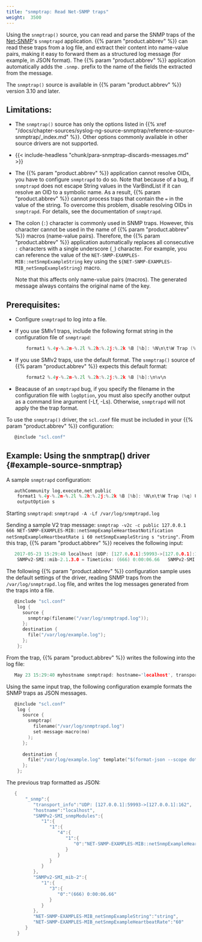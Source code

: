 ```yaml
---
title: "snmptrap: Read Net-SNMP traps"
weight:  3500
---
```

<!-- DISCLAIMER: This file is based on the syslog-ng Open Source Edition documentation https://github.com/balabit/syslog-ng-ose-guides/commit/2f4a52ee61d1ea9ad27cb4f3168b95408fddfdf2 and is used under the terms of The syslog-ng Open Source Edition Documentation License. The file has been modified by Axoflow. -->

Using the `snmptrap()` source, you can read and parse the SNMP traps of the [Net-SNMP](http://www.net-snmp.org)'s `snmptrapd` application. {{% param "product.abbrev" %}} can read these traps from a log file, and extract their content into name-value pairs, making it easy to forward them as a structured log message (for example, in JSON format). The {{% param "product.abbrev" %}} application automatically adds the `.snmp.` prefix to the name of the fields the extracted from the message.

The `snmptrap()` source is available in {{% param "product.abbrev" %}} version 3.10 and later.


## Limitations:

  - The `snmptrap()` source has only the options listed in {{% xref "/docs/chapter-sources/syslog-ng-source-snmptrap/reference-source-snmptrap/_index.md" %}}. Other options commonly available in other source drivers are not supported.

  - {{< include-headless "chunk/para-snmptrap-discards-messages.md" >}}

  - The {{% param "product.abbrev" %}} application cannot resolve OIDs, you have to configure `snmptrapd` to do so. Note that because of a bug, if `snmptrapd` does not escape String values in the VarBindList if it can resolve an OID to a symbolic name. As a result, {{% param "product.abbrev" %}} cannot process traps that contain the `=` in the value of the string. To overcome this problem, disable resolving OIDs in `snmptrapd`. For details, see the documentation of `snmptrapd`.

  - The colon (`:`) character is commonly used in SNMP traps. However, this character cannot be used in the name of {{% param "product.abbrev" %}} macros (name-value pairs). Therefore, the {{% param "product.abbrev" %}} application automatically replaces all consecutive `:` characters with a single underscore (`_`) character. For example, you can reference the value of the `NET-SNMP-EXAMPLES-MIB::netSnmpExampleString` key using the `${NET-SNMP-EXAMPLES-MIB_netSnmpExampleString}` macro.
    
    Note that this affects only name-value pairs (macros). The generated message always contains the original name of the key.



## Prerequisites:

  - Configure `snmptrapd` to log into a file.

  - If you use SMIv1 traps, include the following format string in the configuration file of `snmptrapd`:
    
    ```c
        format1 %.4y-%.2m-%.2l %.2h:%.2j:%.2k %B [%b]: %N\n\t%W Trap (%q) Uptime: %#T\n%v\n
    
    ```

  - If you use SMIv2 traps, use the default format. The `snmptrap()` source of {{% param "product.abbrev" %}} expects this default format:
    
    ```c
        format2 %.4y-%.2m-%.2l %.2h:%.2j:%.2k %B [%b]:\n%v\n
    
    ```

  - Beacause of an `snmptrapd` bug, if you specify the filename in the configuration file with `logOption`, you must also specify another output as a command line argument (-Lf, -Ls). Otherwise, `snmptrapd` will not apply the the trap format.

To use the `snmptrap()` driver, the `scl.conf` file must be included in your {{% param "product.abbrev" %}} configuration:

```c
   @include "scl.conf"
```



## Example: Using the snmptrap() driver {#example-source-snmptrap}

A sample `snmptrapd` configuration:

```c
   authCommunity log,execute,net public
    format1 %.4y-%.2m-%.2l %.2h:%.2j:%.2k %B [%b]: %N\n\t%W Trap (%q) Uptime: %#T\n%v\n
    outputOption s
```

Starting `snmptrapd`: `snmptrapd -A -Lf /var/log/snmptrapd.log`

Sending a sample V2 trap message: `snmptrap -v2c -c public 127.0.0.1 666 NET-SNMP-EXAMPLES-MIB::netSnmpExampleHeartbeatNotification netSnmpExampleHeartbeatRate i 60 netSnmpExampleString s "string"`. From this trap, {{% param "product.abbrev" %}} receives the following input:

```c
   2017-05-23 15:29:40 localhost [UDP: [127.0.0.1]:59993->[127.0.0.1]:162]:
    SNMPv2-SMI::mib-2.1.3.0 = Timeticks: (666) 0:00:06.66   SNMPv2-SMI::snmpModules.1.1.4.1.0 = OID: NET-SNMP-EXAMPLES-MIB::netSnmpExampleHeartbeatNotification     NET-SNMP-EXAMPLES-MIB::netSnmpExampleHeartbeatRate = INTEGER: 60        NET-SNMP-EXAMPLES-MIB::netSnmpExampleString = STRING: string
```

The following {{% param "product.abbrev" %}} configuration sample uses the default settings of the driver, reading SNMP traps from the `/var/log/snmptrapd.log` file, and writes the log messages generated from the traps into a file.

```c
   @include "scl.conf"
    log {
      source {
        snmptrap(filename("/var/log/snmptrapd.log"));
      };
      destination {
        file("/var/log/example.log");
      };
    };
```

From the trap, {{% param "product.abbrev" %}} writes the following into the log file:

```c
   May 23 15:29:40 myhostname snmptrapd: hostname='localhost', transport_info='UDP: [127.0.0.1]:59993->[127.0.0.1]:162', SNMPv2-SMI::mib-2.1.3.0='(666) 0:00:06.66', SNMPv2-SMI::snmpModules.1.1.4.1.0='NET-SNMP-EXAMPLES-MIB::netSnmpExampleHeartbeatNotification', NET-SNMP-EXAMPLES-MIB::netSnmpExampleHeartbeatRate='60', NET-SNMP-EXAMPLES-MIB::netSnmpExampleString='string'
```

Using the same input trap, the following configuration example formats the SNMP traps as JSON messages.

```c
   @include "scl.conf"
    log {
      source {
        snmptrap(
          filename("/var/log/snmptrapd.log")
          set-message-macro(no)
        );
      };
    
      destination {
        file("/var/log/example.log" template("$(format-json --scope dot-nv-pairs)\n"));
      };
    };
```

The previous trap formatted as JSON:

```c
   {
       "_snmp":{
          "transport_info":"UDP: [127.0.0.1]:59993->[127.0.0.1]:162",
          "hostname":"localhost",
          "SNMPv2-SMI_snmpModules":{
             "1":{
                "1":{
                   "4":{
                      "1":{
                         "0":"NET-SNMP-EXAMPLES-MIB::netSnmpExampleHeartbeatNotification"
                      }
                   }
                }
             }
          },
          "SNMPv2-SMI_mib-2":{
             "1":{
                "3":{
                   "0":"(666) 0:00:06.66"
                }
             }
          },
          "NET-SNMP-EXAMPLES-MIB_netSnmpExampleString":"string",
          "NET-SNMP-EXAMPLES-MIB_netSnmpExampleHeartbeatRate":"60"
       }
    }
```

